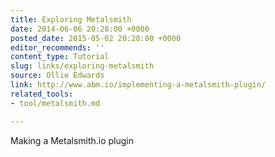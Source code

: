 ```yaml
---
title: Exploring Metalsmith
date: 2014-06-06 20:28:00 +0000
posted_date: 2015-05-02 20:28:00 +0000
editor_recommends: ''
content_type: Tutorial
slug: links/exploring-metalsmith
source: Ollie Edwards
link: http://www.abm.io/implementing-a-metalsmith-plugin/
related_tools:
- tool/metalsmith.md

---
```

Making a Metalsmith.io plugin



